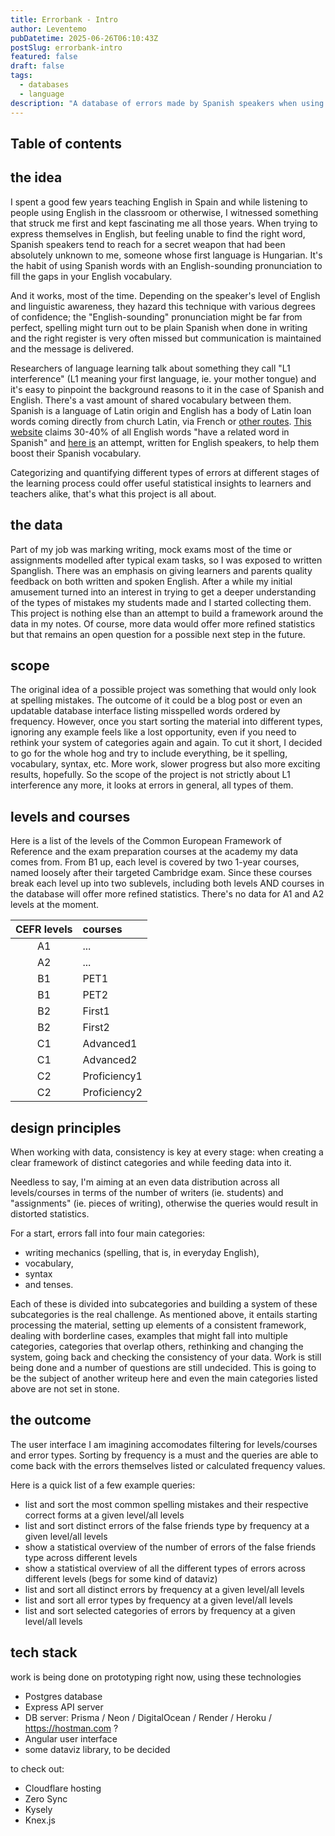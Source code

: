 ```yaml
---
title: Errorbank - Intro
author: Leventemo
pubDatetime: 2025-06-26T06:10:43Z
postSlug: errorbank-intro
featured: false
draft: false
tags:
  - databases
  - language
description: "A database of errors made by Spanish speakers when using English."
---
```


## Table of contents

## the idea

I spent a good few years teaching English in Spain and while listening to people using English in the classroom or otherwise, I witnessed something that struck me first and kept fascinating me all those years. When trying to express themselves in English, but feeling unable to find the right word, Spanish speakers tend to reach for a secret weapon that had been absolutely unknown to me, someone whose first language is Hungarian. It's the habit of using Spanish words with an English-sounding pronunciation to fill the gaps in your English vocabulary.

And it works, most of the time. Depending on the speaker's level of English and linguistic awareness, they hazard this technique with various degrees of confidence; the "English-sounding" pronunciation might be far from perfect, spelling might turn out to be plain Spanish when done in writing and the right register is very often missed but communication is maintained and the message is delivered.

Researchers of language learning talk about something they call "L1 interference" (L1 meaning your first language, ie. your mother tongue) and it's easy to pinpoint the background reasons to it in the case of Spanish and English. There's a vast amount of shared vocabulary between them. Spanish is a language of Latin origin and English has a body of Latin loan words coming directly from church Latin, via French or [other routes](https://en.wikipedia.org/wiki/Latin_influence_in_English). [This website](https://www.colorincolorado.org/guide/cognate-list-english-and-spanish) claims 30-40% of all English words "have a related word in Spanish" and [here is](https://www.quia.com/files/quia/users/ijcano/SPAN_FALL_2010/SPAN_2001/Instant-Spanish-Vocabulary---September-2010.pdf) an attempt, written for English speakers, to help them boost their Spanish vocabulary.

Categorizing and quantifying different types of errors at different stages of the learning process could offer useful statistical insights to learners and teachers alike, that's what this project is all about.

## the data

Part of my job was marking writing, mock exams most of the time or assignments modelled after typical exam tasks, so I was exposed to written Spanglish. There was an emphasis on giving learners and parents quality feedback on both written and spoken English. After a while my initial amusement turned into an interest in trying to get a deeper understanding of the types of mistakes my students made and I started collecting them. This project is nothing else than an attempt to build a framework around the data in my notes. Of course, more data would offer more refined statistics but that remains an open question for a possible next step in the future.

## scope

The original idea of a possible project was something that would only look at spelling mistakes. The outcome of it could be a blog post or even an updatable database interface listing misspelled words ordered by frequency. However, once you start sorting the material into different types, ignoring any example feels like a lost opportunity, even if you need to rethink your system of categories again and again. To cut it short, I decided to go for the whole hog and try to include everything, be it spelling, vocabulary, syntax, etc. More work, slower progress but also more exciting results, hopefully. So the scope of the project is not strictly about L1 interference any more, it looks at errors in general, all types of them.

## levels and courses

Here is a list of the levels of the Common European Framework of Reference and the exam preparation courses at the academy my data comes from. From B1 up, each level is covered by two 1-year courses, named loosely after their targeted Cambridge exam. Since these courses break each level up into two sublevels, including both levels AND courses in the database will offer more refined statistics. There's no data for A1 and A2 levels at the moment.

| CEFR levels |   courses   |
| :---------: | :---------- |
| A1         | ...          |
| A2         | ...          |
| B1         | PET1         |
| B1         | PET2         |
| B2         | First1       |
| B2         | First2       |
| C1         | Advanced1    |
| C1         | Advanced2    |
| C2         | Proficiency1 |
| C2         | Proficiency2 |

## design principles

When working with data, consistency is key at every stage: when creating a clear framework of distinct categories and while feeding data into it.

Needless to say, I'm aiming at an even data distribution across all levels/courses in terms of the number of writers (ie. students) and "assignments" (ie. pieces of writing), otherwise the queries would result in distorted statistics.

For a start, errors fall into four main categories:
* writing mechanics (spelling, that is, in everyday English),
* vocabulary,
* syntax
* and tenses.

Each of these is divided into subcategories and building a system of these subcategories is the real challenge. As mentioned above, it entails starting processing the material, setting up elements of a consistent framework, dealing with borderline cases, examples that might fall into multiple categories, categories that overlap others, rethinking and changing the system, going back and checking the consistency of your data. Work is still being done and a number of questions are still undecided. This is going to be the subject of another writeup here and even the main categories listed above are not set in stone.

## the outcome

The user interface I am imagining accomodates filtering for levels/courses and error types. Sorting by frequency is a must and the queries are able to come back with the errors themselves listed or calculated frequency values.

Here is a quick list of a few example queries:
* list and sort the most common spelling mistakes and their respective correct forms at a given level/all levels
* list and sort distinct errors of the false friends type by frequency at a given level/all levels
* show a statistical overview of the number of errors of the false friends type across different levels
* show a statistical overview of all the different types of errors across different levels (begs for some kind of dataviz)
* list and sort all distinct errors by frequency at a given level/all levels
* list and sort all error types by frequency at a given level/all levels
* list and sort selected categories of errors by frequency at a given level/all levels

## tech stack

work is being done on prototyping right now, using these technologies
* Postgres database
* Express API server
* DB server: Prisma / Neon / DigitalOcean / Render / Heroku / https://hostman.com ?
* Angular user interface
* some dataviz library, to be decided

to check out:
* Cloudflare hosting
* Zero Sync
* Kysely
* Knex.js
